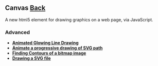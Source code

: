 ## Canvas [Back](./../webgl.md)

A new html5 element for drawing graphics on a web page, via JavaScript.

### Advanced

- [**Animated Glowing Line Drawing**](./line_drawing/line_drawing.md)
- [**Animate a progressive drawing of SVG path**](./animate_drawing_of_svg_path/animate_drawing_of_svg_path.md)
- [**Finding Contours of a bitmap image**](./finding_contours/finding_contours.md)
- [**Drawing a SVG file**](./drawing_a_svg/drawing_a_svg.md)